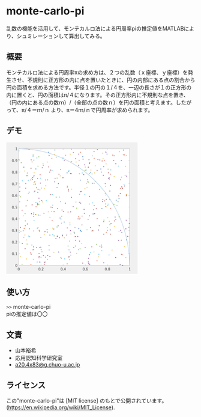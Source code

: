 # monte-carlo-pi
乱数の機能を活用して、モンテカルロ法による円周率piの推定値をMATLABにより、シュミレーションして算出してみる。

## 概要
モンテカルロ法による円周率πの求め方は、２つの乱数（ｘ座標、ｙ座標）を発生させ、不規則に正方形の内に点を置いたときに、円の内部にある点の割合から円の面積を求める方法です。半径１の円の１/４を、一辺の長さが１の正方形の内に置くと、円の面積はπ/４になります。その正方形内に不規則な点を置き、（円の内にある点の数ｍ）/（全部の点の数ｎ）を円の面積と考えます。したがって、π/４＝ｍ/ｎ より、π＝4ｍ/ｎで円周率が求められます。

## デモ
<img src="image/test.png" width="350" height="350">

## 使い方
`>>` monte-carlo-pi <br>
piの推定値は〇〇

## 文責
* 山本裕希
* 応用認知科学研究室
* a20.4x83@g.chuo-u.ac.jp

## ライセンス
この"monte-carlo-pi"は [MIT license] のもとで公開されています。(https://en.wikipedia.org/wiki/MIT_License).


